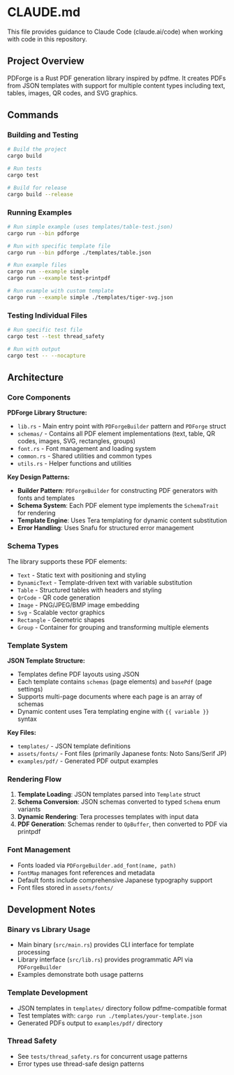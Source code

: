 # CLAUDE.md

This file provides guidance to Claude Code (claude.ai/code) when working with code in this repository.

## Project Overview

PDForge is a Rust PDF generation library inspired by pdfme. It creates PDFs from JSON templates with support for multiple content types including text, tables, images, QR codes, and SVG graphics.

## Commands

### Building and Testing
```bash
# Build the project
cargo build

# Run tests
cargo test

# Build for release
cargo build --release
```

### Running Examples
```bash
# Run simple example (uses templates/table-test.json)
cargo run --bin pdforge

# Run with specific template file
cargo run --bin pdforge ./templates/table.json

# Run example files
cargo run --example simple
cargo run --example test-printpdf

# Run example with custom template
cargo run --example simple ./templates/tiger-svg.json
```

### Testing Individual Files
```bash
# Run specific test file
cargo test --test thread_safety

# Run with output
cargo test -- --nocapture
```

## Architecture

### Core Components

**PDForge Library Structure:**
- `lib.rs` - Main entry point with `PDForgeBuilder` pattern and `PDForge` struct
- `schemas/` - Contains all PDF element implementations (text, table, QR codes, images, SVG, rectangles, groups)
- `font.rs` - Font management and loading system
- `common.rs` - Shared utilities and common types
- `utils.rs` - Helper functions and utilities

**Key Design Patterns:**
- **Builder Pattern**: `PDForgeBuilder` for constructing PDF generators with fonts and templates
- **Schema System**: Each PDF element type implements the `SchemaTrait` for rendering
- **Template Engine**: Uses Tera templating for dynamic content substitution
- **Error Handling**: Uses Snafu for structured error management

### Schema Types

The library supports these PDF elements:
- `Text` - Static text with positioning and styling
- `DynamicText` - Template-driven text with variable substitution
- `Table` - Structured tables with headers and styling
- `QrCode` - QR code generation
- `Image` - PNG/JPEG/BMP image embedding
- `Svg` - Scalable vector graphics
- `Rectangle` - Geometric shapes
- `Group` - Container for grouping and transforming multiple elements

### Template System

**JSON Template Structure:**
- Templates define PDF layouts using JSON
- Each template contains `schemas` (page elements) and `basePdf` (page settings)
- Supports multi-page documents where each page is an array of schemas
- Dynamic content uses Tera templating engine with `{{ variable }}` syntax

**Key Files:**
- `templates/` - JSON template definitions
- `assets/fonts/` - Font files (primarily Japanese fonts: Noto Sans/Serif JP)
- `examples/pdf/` - Generated PDF output examples

### Rendering Flow

1. **Template Loading**: JSON templates parsed into `Template` struct
2. **Schema Conversion**: JSON schemas converted to typed `Schema` enum variants
3. **Dynamic Rendering**: Tera processes templates with input data
4. **PDF Generation**: Schemas render to `OpBuffer`, then converted to PDF via printpdf

### Font Management

- Fonts loaded via `PDForgeBuilder.add_font(name, path)`
- `FontMap` manages font references and metadata
- Default fonts include comprehensive Japanese typography support
- Font files stored in `assets/fonts/`

## Development Notes

### Binary vs Library Usage
- Main binary (`src/main.rs`) provides CLI interface for template processing
- Library interface (`src/lib.rs`) provides programmatic API via `PDForgeBuilder`
- Examples demonstrate both usage patterns

### Template Development
- JSON templates in `templates/` directory follow pdfme-compatible format
- Test templates with: `cargo run ./templates/your-template.json`
- Generated PDFs output to `examples/pdf/` directory

### Thread Safety
- See `tests/thread_safety.rs` for concurrent usage patterns
- Error types use thread-safe design patterns
